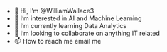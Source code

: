 - 👋 Hi, I’m @WilliamWallace3
- 👀 I’m interested in AI and Machine Learning
- 🌱 I’m currently learning Data Analytics
- 💞️ I’m looking to collaborate on anything IT related
- 📫 How to reach me email me 

<!---
WilliamWallace3/WilliamWallace3 is a ✨ special ✨ repository because its `README.md` (this file) appears on your GitHub profile.
You can click the Preview link to take a look at your changes.
--->
